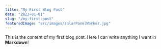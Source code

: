 ```yaml
---
title: "My First Blog Post"
date: "2023-01-01"
slug: "/my-first-post"
featuredImage: "src/images/solarPanelWorker.jpg" 
---
```


This is the content of my first blog post. Here I can write anything I want in **Markdown**!
